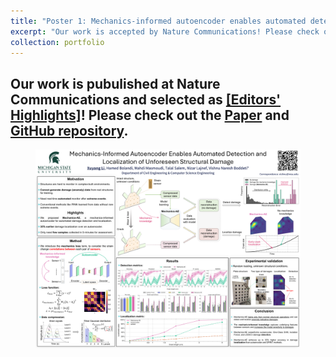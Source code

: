 ```yaml
---
title: "Poster 1: Mechanics-informed autoencoder enables automated detection and localization of unforeseen structural damage"
excerpt: "Our work is accepted by Nature Communications! Please check out the [Arxiv page](https://github.com/human-analysis/midas-shm) and [GitHub repository](https://github.com/human-analysis/midas-shm). <br/><img src='/files/portfolio/poster1.png'>"
collection: portfolio
---
```


Our work is pubulished at <strong>Nature Communications</strong> and selected as [[Editors' Highlights]](https://www.nature.com/collections/fhffefjdca#:~:text=Mechanics%2Dinformed%20autoencoder%20enables%20automated%20detection%20and%20localization%20of%20unforeseen%20structural%20damage)! Please check out the [Paper](https://www.nature.com/articles/s41467-024-52501-4) and [GitHub repository](https://github.com/human-analysis/midas-shm).
-----

<figure>
  <img src="/files/portfolio/poster1.png" alt="Description of the image"/>
</figure>
